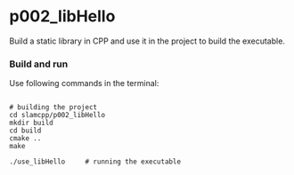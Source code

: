 # p002_libHello

Build a static library in CPP and use it in the project to build the executable.


### Build and run

Use following commands in the terminal:

```

# building the project
cd slamcpp/p002_libHello
mkdir build
cd build
cmake ..
make

./use_libHello     # running the executable
```
